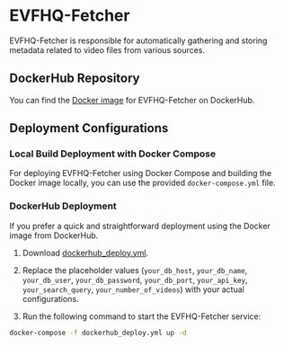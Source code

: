 # EVFHQ-Fetcher

EVFHQ-Fetcher is responsible for automatically gathering and storing metadata related to video files from various sources.

## DockerHub Repository

You can find the [Docker image](https://hub.docker.com/repository/docker/anjieyang/evfhq-fetcher/general) for EVFHQ-Fetcher on DockerHub.

## Deployment Configurations

### Local Build Deployment with Docker Compose

For deploying EVFHQ-Fetcher using Docker Compose and building the Docker image locally, you can use the provided `docker-compose.yml` file.

### DockerHub Deployment

If you prefer a quick and straightforward deployment using the Docker image from DockerHub.

1. Download [dockerhub_deploy.yml](https://drive.google.com/uc?export=download&id=1-GZPdvvrCp6mchBnhhnq6-rRr0VpD7qr).

2. Replace the placeholder values (`your_db_host`, `your_db_name`, `your_db_user`, `your_db_password`, `your_db_port`, `your_api_key`, `your_search_query`, `your_number_of_videos`) with your actual configurations.

3. Run the following command to start the EVFHQ-Fetcher service:

```bash
docker-compose -f dockerhub_deploy.yml up -d
```
